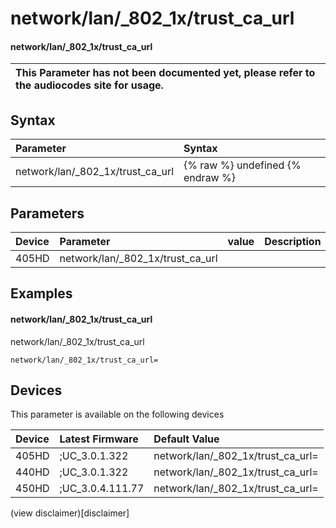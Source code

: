 ﻿---
description: network/lan/_802_1x/trust_ca_url
search:
    keywords: ['network','lan','_802_1x','trust_ca_url']
---

# network/lan/_802_1x/trust_ca_url

#### network/lan/_802_1x/trust_ca_url


| This Parameter has not been documented yet, please refer to the audiocodes site for usage.  |
| :--- |

## Syntax
| Parameter | Syntax |
| :--- | :--- |
|network/lan/_802_1x/trust_ca_url | {% raw %} undefined {% endraw %} |

## Parameters
|Device|Parameter|value|Description|
|:---|:---|:---|:---|
| 405HD | network/lan/_802_1x/trust_ca_url |  |  |

## Examples
#### network/lan/_802_1x/trust_ca_url

network/lan/_802_1x/trust_ca_url

```
network/lan/_802_1x/trust_ca_url=
```

## Devices
This parameter is available on the following devices

| Device | Latest Firmware | Default Value |
|:---|:---|:---|
| 405HD | ;UC_3.0.1.322 | network/lan/_802_1x/trust_ca_url= 
| 440HD | ;UC_3.0.1.322 | network/lan/_802_1x/trust_ca_url= 
| 450HD | ;UC_3.0.4.111.77 | network/lan/_802_1x/trust_ca_url= 

(view disclaimer)[disclaimer]

